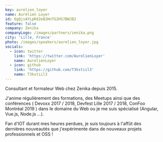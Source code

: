 ```yaml
---
key: aurelien_loyer
name: Aurélien Loyer
id: 6gQjsAYLpRd2eB2HnTG2HS7BWJB2
feature: false
company: Zenika
companyLogo: /images/partners/zenika.png
city: 'Lille, France'
photo: /images/speakers/aurelien_loyer.jpg
socials:
  - icon: twitter
    link: 'https://twitter.com/AurelienLoyer'
    name: AurelienLoyer
  - icon: github
    link: 'https://github.com/T3kstiil3'
    name: T3kstiil3
---
```

Consultant et formateur Web chez Zenika depuis 2015. 

J'anime régulièrement des formations, des Meetups ainsi que des conférences ( Devoxx 2017 / 2018, Devfest Lille 2017 / 2018, ConFoo Montréal 2019 ) dans le domaine du Web ou je me suis spécialisé (Angular, Vue.js, Node.js ...). 

Fan d'IOT durant mes heures perdues, je suis toujours à l'affût des dernières nouveautés que j'expérimente dans de nouveaux projets professionnels et OSS !